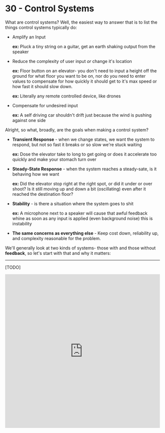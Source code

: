 # 30 - Control Systems

What are control systems? Well, the easiest way to answer that is to list the things control systems typically do:

* Amplify an Input 

  **ex:** Pluck a tiny string on a guitar, get an earth shaking output from the speaker

* Reduce the complexity of user input *or* change it's location

  **ex:** Floor button on an elevator- you don't need to input a height off the ground for what floor you want to be on, nor do you need to enter values to compensate for how quickly it should get to it's max speed or how fast it should slow down.

  **ex:** Literally any remote controlled device, like drones

* Compensate for undesired input

  **ex:** A self driving car shouldn't drift just because the wind is pushing against one side

Alright, so what, broadly, are the goals when making a control system?

* **Transient Response** - when we change states, we want the system to respond, but not so fast it breaks or so slow we're stuck waiting

  **ex:** Dose the elevator take to long to get going or does it accelerate too quickly and make your stomach turn over

* **Steady-State Response** - when the system reaches a steady-sate, is it behaving how we want

  **ex:** Did the elevator stop right at the right spot, or did it under or over shoot? Is it still moving up and down a bit (oscillating) even after it reached the destination floor? 

* **Stability** - is there a situation where the system goes to shit

  **ex:** A microphone next to a speaker will cause that awful feedback whine as soon as any input is applied (even background noise) this is instability

* **The same concerns as everything else** - Keep cost down, reliability up, and complexity reasonable for the problem. 

We'll generally look at two kinds of systems- those with and those without **feedback**, so let's start with that and why it matters:

---

[TODO]

<iframe width="100%" height="500" src="https://www.youtube.com/embed/qKy98Cbcltw" frameborder="0" allow="accelerometer; autoplay; clipboard-write; encrypted-media; gyroscope; picture-in-picture" allowfullscreen></iframe>

